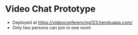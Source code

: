 # Video Chat Prototype
* Deployed at https://videoconferencing123.herokuapp.com/
* Only two persons can join in one room